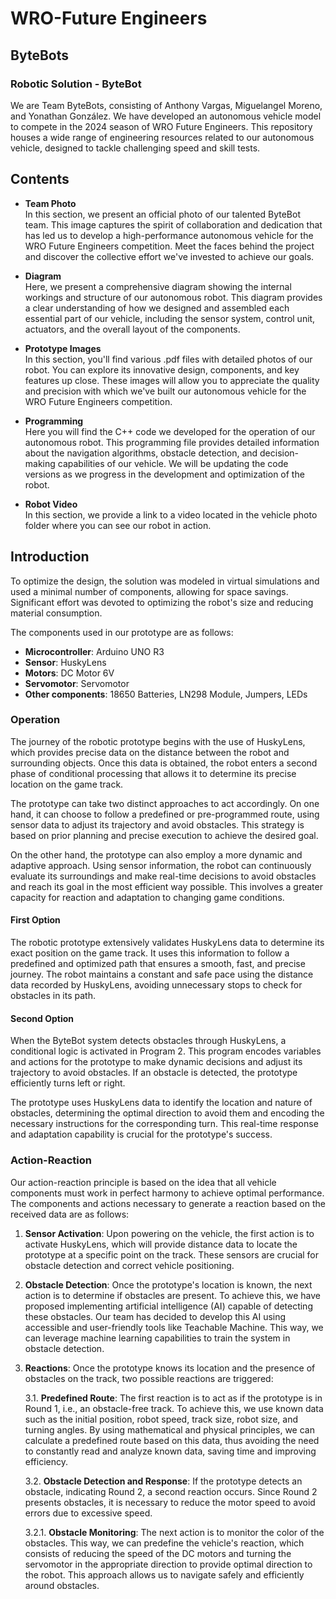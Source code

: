 # WRO-Future Engineers

## ByteBots
### Robotic Solution - ByteBot  

We are Team ByteBots, consisting of Anthony Vargas, Miguelangel Moreno, and Yonathan González. We have developed an autonomous vehicle model to compete in the 2024 season of WRO Future Engineers. This repository houses a wide range of engineering resources related to our autonomous vehicle, designed to tackle challenging speed and skill tests.

## Contents

* **Team Photo**  
  In this section, we present an official photo of our talented ByteBot team. This image captures the spirit of collaboration and dedication that has led us to develop a high-performance autonomous vehicle for the WRO Future Engineers competition. Meet the faces behind the project and discover the collective effort we've invested to achieve our goals.

* **Diagram**  
  Here, we present a comprehensive diagram showing the internal workings and structure of our autonomous robot. This diagram provides a clear understanding of how we designed and assembled each essential part of our vehicle, including the sensor system, control unit, actuators, and the overall layout of the components.

* **Prototype Images**  
  In this section, you'll find various .pdf files with detailed photos of our robot. You can explore its innovative design, components, and key features up close. These images will allow you to appreciate the quality and precision with which we've built our autonomous vehicle for the WRO Future Engineers competition.

* **Programming**  
  Here you will find the C++ code we developed for the operation of our autonomous robot. This programming file provides detailed information about the navigation algorithms, obstacle detection, and decision-making capabilities of our vehicle. We will be updating the code versions as we progress in the development and optimization of the robot.

* **Robot Video**  
  In this section, we provide a link to a video located in the vehicle photo folder where you can see our robot in action.

## Introduction

To optimize the design, the solution was modeled in virtual simulations and used a minimal number of components, allowing for space savings. Significant effort was devoted to optimizing the robot's size and reducing material consumption.

The components used in our prototype are as follows:

- **Microcontroller**: Arduino UNO R3
- **Sensor**: HuskyLens
- **Motors**: DC Motor 6V
- **Servomotor**: Servomotor
- **Other components**: 18650 Batteries, LN298 Module, Jumpers, LEDs

### Operation

The journey of the robotic prototype begins with the use of HuskyLens, which provides precise data on the distance between the robot and surrounding objects. Once this data is obtained, the robot enters a second phase of conditional processing that allows it to determine its precise location on the game track.

The prototype can take two distinct approaches to act accordingly. On one hand, it can choose to follow a predefined or pre-programmed route, using sensor data to adjust its trajectory and avoid obstacles. This strategy is based on prior planning and precise execution to achieve the desired goal.

On the other hand, the prototype can also employ a more dynamic and adaptive approach. Using sensor information, the robot can continuously evaluate its surroundings and make real-time decisions to avoid obstacles and reach its goal in the most efficient way possible. This involves a greater capacity for reaction and adaptation to changing game conditions.

#### First Option

The robotic prototype extensively validates HuskyLens data to determine its exact position on the game track. It uses this information to follow a predefined and optimized path that ensures a smooth, fast, and precise journey. The robot maintains a constant and safe pace using the distance data recorded by HuskyLens, avoiding unnecessary stops to check for obstacles in its path.

#### Second Option

When the ByteBot system detects obstacles through HuskyLens, a conditional logic is activated in Program 2. This program encodes variables and actions for the prototype to make dynamic decisions and adjust its trajectory to avoid obstacles. If an obstacle is detected, the prototype efficiently turns left or right.

The prototype uses HuskyLens data to identify the location and nature of obstacles, determining the optimal direction to avoid them and encoding the necessary instructions for the corresponding turn. This real-time response and adaptation capability is crucial for the prototype's success.

### Action-Reaction

Our action-reaction principle is based on the idea that all vehicle components must work in perfect harmony to achieve optimal performance. The components and actions necessary to generate a reaction based on the received data are as follows:

1. **Sensor Activation**: Upon powering on the vehicle, the first action is to activate HuskyLens, which will provide distance data to locate the prototype at a specific point on the track. These sensors are crucial for obstacle detection and correct vehicle positioning.

2. **Obstacle Detection**: Once the prototype's location is known, the next action is to determine if obstacles are present. To achieve this, we have proposed implementing artificial intelligence (AI) capable of detecting these obstacles. Our team has decided to develop this AI using accessible and user-friendly tools like Teachable Machine. This way, we can leverage machine learning capabilities to train the system in obstacle detection.

3. **Reactions**: Once the prototype knows its location and the presence of obstacles on the track, two possible reactions are triggered:

   3.1. **Predefined Route**: The first reaction is to act as if the prototype is in Round 1, i.e., an obstacle-free track. To achieve this, we use known data such as the initial position, robot speed, track size, robot size, and turning angles. By using mathematical and physical principles, we can calculate a predefined route based on this data, thus avoiding the need to constantly read and analyze known data, saving time and improving efficiency.

   3.2. **Obstacle Detection and Response**: If the prototype detects an obstacle, indicating Round 2, a second reaction occurs. Since Round 2 presents obstacles, it is necessary to reduce the motor speed to avoid errors due to excessive speed.

      3.2.1. **Obstacle Monitoring**: The next action is to monitor the color of the obstacles. This way, we can predefine the vehicle's reaction, which consists of reducing the speed of the DC motors and turning the servomotor in the appropriate direction to provide optimal direction to the robot. This approach allows us to navigate safely and efficiently around obstacles.

